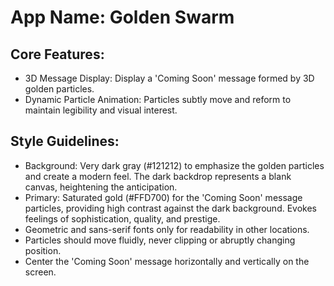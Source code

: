 # **App Name**: Golden Swarm

## Core Features:

- 3D Message Display: Display a 'Coming Soon' message formed by 3D golden particles.
- Dynamic Particle Animation: Particles subtly move and reform to maintain legibility and visual interest.

## Style Guidelines:

- Background: Very dark gray (#121212) to emphasize the golden particles and create a modern feel. The dark backdrop represents a blank canvas, heightening the anticipation.
- Primary: Saturated gold (#FFD700) for the 'Coming Soon' message particles, providing high contrast against the dark background. Evokes feelings of sophistication, quality, and prestige.
- Geometric and sans-serif fonts only for readability in other locations.
- Particles should move fluidly, never clipping or abruptly changing position.
- Center the 'Coming Soon' message horizontally and vertically on the screen.